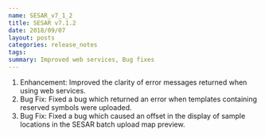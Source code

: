 ```yaml
---
name: SESAR_v7_1_2
title: SESAR v7.1.2
date: 2018/09/07
layout: posts
categories: release_notes
tags: 
summary: Improved web services, Bug fixes
---
```


1. Enhancement: Improved the clarity of error messages returned when using web services.
2. Bug Fix: Fixed a bug which returned an error when templates containing reserved symbols were uploaded.
3. Bug Fix: Fixed a bug which caused an offset in the display of sample locations in the SESAR batch upload map preview.
